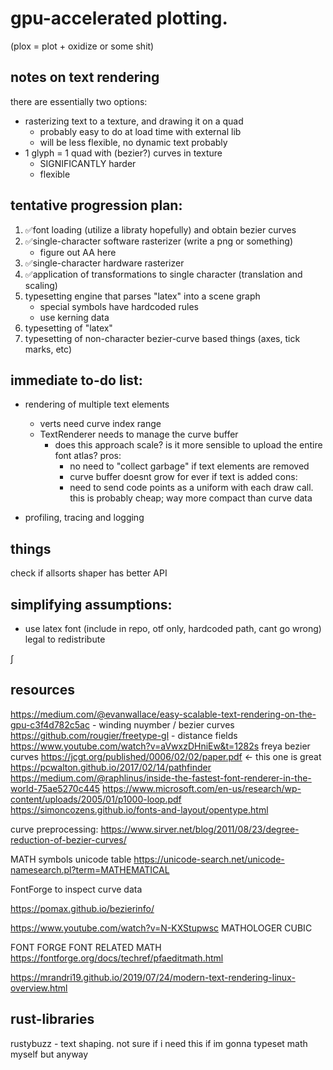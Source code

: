 # gpu-accelerated plotting.
(plox = plot + oxidize or some shit)


## notes on text rendering
there are essentially two options:
- rasterizing text to a texture, and drawing it on a quad
    - probably easy to do at load time with external lib
    - will be less flexible, no dynamic text probably
- 1 glyph = 1 quad with (bezier?) curves in texture
    - SIGNIFICANTLY harder
    - flexible


## tentative progression plan:
1. ✅font loading (utilize a libraty hopefully) and obtain bezier curves
2. ✅single-character software rasterizer (write a png or something)
    - figure out AA here
3. ✅single-character hardware rasterizer
4. ✅application of transformations to single character (translation and scaling)
5. typesetting engine that parses "latex" into a scene graph
    - special symbols have hardcoded rules
    - use kerning data
6. typesetting of "latex"
7. typesetting of non-character bezier-curve based things (axes, tick marks, etc)

## immediate to-do list:
- rendering of multiple text elements
    - verts need curve index range
    - TextRenderer needs to manage the curve buffer
        - does this approach scale? is it more sensible to upload the
          entire font atlas?
            pros:
            - no need to "collect garbage" if text elements are removed
            - curve buffer doesnt grow for ever if text is added
            cons:
            - need to send code points as a uniform with each draw call.
              this is probably cheap; way more compact than curve data

- profiling, tracing and logging



## things
check if allsorts shaper has better API

## simplifying assumptions:
- use latex font (include in repo, otf only, hardcoded path, cant go wrong) legal to redistribute

∫

## resources
https://medium.com/@evanwallace/easy-scalable-text-rendering-on-the-gpu-c3f4d782c5ac - winding nuymber / bezier curves
https://github.com/rougier/freetype-gl - distance fields
https://www.youtube.com/watch?v=aVwxzDHniEw&t=1282s freya bezier curves
https://jcgt.org/published/0006/02/02/paper.pdf <- this one is great
https://pcwalton.github.io/2017/02/14/pathfinder
https://medium.com/@raphlinus/inside-the-fastest-font-renderer-in-the-world-75ae5270c445
https://www.microsoft.com/en-us/research/wp-content/uploads/2005/01/p1000-loop.pdf
https://simoncozens.github.io/fonts-and-layout/opentype.html

curve preprocessing:
https://www.sirver.net/blog/2011/08/23/degree-reduction-of-bezier-curves/

MATH symbols unicode table
https://unicode-search.net/unicode-namesearch.pl?term=MATHEMATICAL

FontForge to inspect curve data

https://pomax.github.io/bezierinfo/

https://www.youtube.com/watch?v=N-KXStupwsc   MATHOLOGER CUBIC

FONT FORGE FONT RELATED MATH
https://fontforge.org/docs/techref/pfaeditmath.html

https://mrandri19.github.io/2019/07/24/modern-text-rendering-linux-overview.html


## rust-libraries
rustybuzz - text shaping. not sure if i need this if im gonna typeset math myself but anyway

